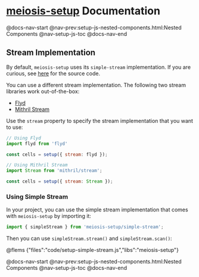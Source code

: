 # [meiosis-setup](https://meiosis.js.org/setup) Documentation

@docs-nav-start
@nav-prev:setup-js-nested-components.html:Nested Components
@nav-setup-js-toc
@docs-nav-end

## Stream Implementation

By default, `meiosis-setup` uses its `simple-stream` implementation. If you are curious, see
[here](https://github.com/foxdonut/meiosis/blob/master/helpers/setup/source/src/simple-stream/index.ts)
for the source code.

You can use a different stream implementation. The following two stream libraries work
out-of-the-box:

- [Flyd](https://github.com/paldepind/flyd)
- [Mithril Stream](https://mithril.js.org/stream.html)

Use the `stream` property to specify the stream implementation that you want to use:

```js
// Using Flyd
import flyd from 'flyd'

const cells = setup({ stream: flyd });
```

```js
// Using Mithril Stream
import Stream from 'mithril/stream';

const cells = setup({ stream: Stream });
```

### Using Simple Stream

In your project, you can use the simple stream implementation that comes with `meiosis-setup` by
importing it:

```js
import { simpleStream } from 'meiosis-setup/simple-stream';
```

Then you can use `simpleStream.stream()` and `simpleStream.scan()`:

@flems {"files":"code/setup-simple-stream.js","libs":"meiosis-setup"}

@docs-nav-start
@nav-prev:setup-js-nested-components.html:Nested Components
@nav-setup-js-toc
@docs-nav-end
